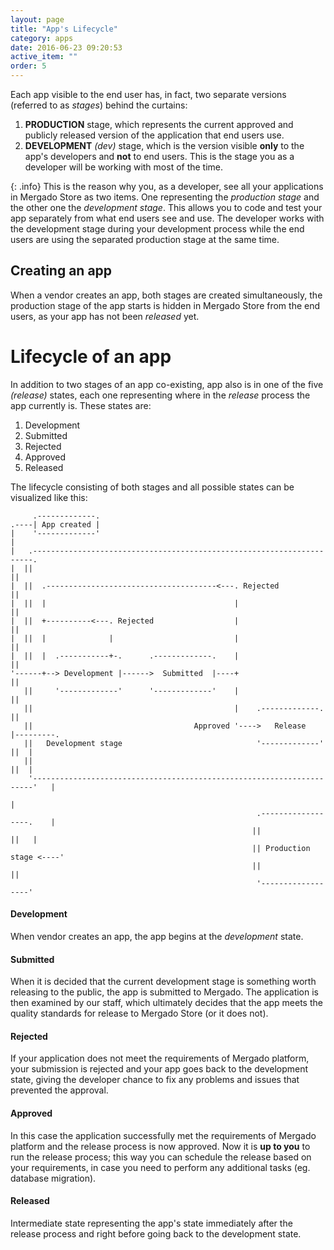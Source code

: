 ```yaml
---
layout: page
title: "App's Lifecycle"
category: apps
date: 2016-06-23 09:20:53
active_item: ""
order: 5
---
```


Each app visible to the end user has, in fact, two separate versions (referred to as *stages*) behind the curtains:

1. **PRODUCTION** stage, which represents the current approved and publicly released version of the application that end users use.
2. **DEVELOPMENT** *(dev)* stage, which is the version visible **only** to the app's developers and **not** to end users. This is the stage you as a developer will be working with most of the time.

{: .info}
This is the reason why you, as a developer, see all your applications in Mergado Store as two items. One representing the *production stage* and the other one the *development stage*. This allows you to code and test your app separately from what end users see and use. The developer works with the development stage during your development process while the end users are using the separated production stage at the same time.

## Creating an app
When a vendor creates an app, both stages are created simultaneously, the production stage of the app starts is hidden in Mergado Store from the end users, as your app has not been *released* yet.

# Lifecycle of an app

In addition to two stages of an app co-existing, app also is in one of the five *(release)* states, each one representing where in the *release* process the app currently is. These states are:

1. Development
2. Submitted
3. Rejected
4. Approved
5. Released

The lifecycle consisting of both stages and all possible states can be visualized like this:

```
     .-------------.
.----| App created |
|    '-------------'
|
|   .----------------------------------------------------------------------.
|  ||                                                                      ||
|  ||  .--------------------------------------<---. Rejected               ||
|  ||  |                                          |                        ||
|  ||  +----------<---. Rejected                  |                        ||
|  ||  |              |                           |                        ||
|  ||  |  .-----------+-.      .-------------.    |                        ||
'------+--> Development |------>  Submitted  |----+                        ||
   ||     '-------------'      '-------------'    |                        ||
   ||                                             |    .-------------.     ||
   ||                                    Approved '---->   Release   |---------.
   ||   Development stage                              '-------------'     ||  |
   ||                                                                      ||  |
    '----------------------------------------------------------------------'   |
                                                                               |
                                                       .------------------.    |
                                                      ||                  ||   |
                                                      || Production stage <----'
                                                      ||                  ||
                                                       '------------------'
```

#### Development
When vendor creates an app, the app begins at the *development* state.

#### Submitted
When it is decided that the current development stage is something worth releasing to the public, the app is submitted to Mergado. The application is then examined by our staff, which ultimately decides that the app meets the quality standards for release to Mergado Store (or it does not).

#### Rejected
If your application does not meet the requirements of Mergado platform, your submission is rejected and your app goes back to the development state, giving the developer chance to fix any problems and issues that prevented the approval.

#### Approved
In this case the application successfully met the requirements of Mergado platform and the release process is now approved. Now it is **up to you** to run the release process; this way you can schedule the release based on your requirements, in case you need to perform any additional tasks (eg. database migration).

#### Released
Intermediate state representing the app's state immediately after the release process and right before going back to the development state.
